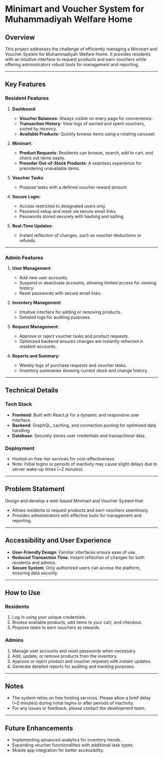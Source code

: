 # Minimart and Voucher System for Muhammadiyah Welfare Home

## Overview
This project addresses the challenge of efficiently managing a Minimart and Voucher System for Muhammadiyah Welfare Home. It provides residents with an intuitive interface to request products and earn vouchers while offering administrators robust tools for management and reporting.

---

## Key Features

### Resident Features

1. **Dashboard**:
   - **Voucher Balances**: Always visible on every page for convenience.
   - **Transaction History**: View logs of earned and spent vouchers, sorted by recency.
   - **Available Products**: Quickly browse items using a rotating carousel.

2. **Minimart**:
   - **Product Requests**: Residents can browse, search, add to cart, and check out items easily.
   - **Preorder Out-of-Stock Products**: A seamless experience for preordering unavailable items.

3. **Voucher Tasks**:
   - Propose tasks with a defined voucher reward amount.

4. **Secure Login**:
   - Access restricted to designated users only.
   - Password setup and reset via secure email links.
   - Passwords stored securely with hashing and salting.

5. **Real-Time Updates**:
   - Instant reflection of changes, such as voucher deductions or refunds.

---

### Admin Features

1. **User Management**:
   - Add new user accounts.
   - Suspend or deactivate accounts, allowing limited access for viewing history.
   - Reset passwords with secure email links.

2. **Inventory Management**:
   - Intuitive interface for adding or removing products.
   - Detailed logs for auditing purposes.

3. **Request Management**:
   - Approve or reject voucher tasks and product requests.
   - Optimized backend ensures changes are instantly reflected in resident accounts.

4. **Reports and Summary**:
   - Weekly logs of purchase requests and voucher tasks.
   - Inventory summaries showing current stock and change history.

---

## Technical Details

### Tech Stack
- **Frontend**: Built with React.js for a dynamic and responsive user interface.
- **Backend**: GraphQL, caching, and connection pooling for optimized data handling.
- **Database**: Securely stores user credentials and transactional data.

### Deployment
- Hosted on free-tier services for cost-effectiveness.
- Note: Initial logins or periods of inactivity may cause slight delays due to server wake-up times (~2 minutes).

---

## Problem Statement
Design and develop a web-based Minimart and Voucher System that:
- Allows residents to request products and earn vouchers seamlessly.
- Provides administrators with effective tools for management and reporting.

---

## Accessibility and User Experience
- **User-Friendly Design**: Familiar interfaces ensure ease of use.
- **Reduced Transaction Time**: Instant reflection of changes for both residents and admins.
- **Secure System**: Only authorized users can access the platform, ensuring data security.

---

## How to Use

### Residents
1. Log in using your unique credentials.
2. Browse available products, add items to your cart, and checkout.
3. Propose tasks to earn vouchers as rewards.

### Admins
1. Manage user accounts and reset passwords when necessary.
2. Add, update, or remove products from the inventory.
3. Approve or reject product and voucher requests with instant updates.
4. Generate detailed reports for auditing and tracking purposes.

---

## Notes
- The system relies on free hosting services. Please allow a brief delay (~2 minutes) during initial logins or after periods of inactivity.
- For any issues or feedback, please contact the development team.

---

## Future Enhancements
- Implementing advanced analytics for inventory trends.
- Expanding voucher functionalities with additional task types.
- Mobile app integration for better accessibility.
